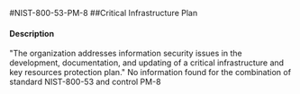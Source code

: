 #NIST-800-53-PM-8
##Critical Infrastructure Plan
#### Description
"The organization addresses information security issues in the development, documentation, and updating of a critical infrastructure and key resources protection plan."
No information found for the combination of standard NIST-800-53 and control PM-8
